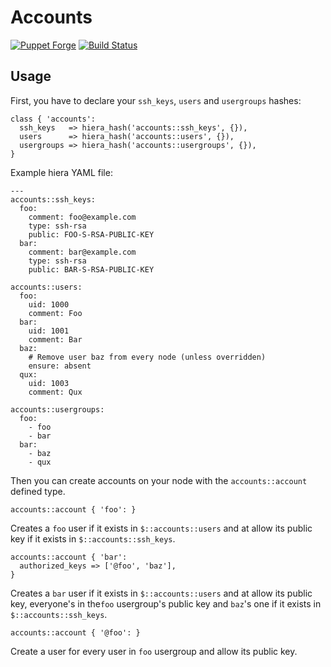 Accounts
========

[![Puppet Forge](http://img.shields.io/puppetforge/v/camptocamp/accounts.svg)](https://forge.puppetlabs.com/camptocamp/accounts)
[![Build Status](https://travis-ci.org/camptocamp/puppet-accounts.png?branch=master)](https://travis-ci.org/camptocamp/puppet-accounts)

Usage
-----

First, you have to declare your `ssh_keys`, `users` and `usergroups` hashes:

```puppet
class { 'accounts':
  ssh_keys   => hiera_hash('accounts::ssh_keys', {}),
  users      => hiera_hash('accounts::users', {}),
  usergroups => hiera_hash('accounts::usergroups', {}),
}
```

Example hiera YAML file:
```
---
accounts::ssh_keys:
  foo:
    comment: foo@example.com
    type: ssh-rsa
    public: FOO-S-RSA-PUBLIC-KEY
  bar:
    comment: bar@example.com
    type: ssh-rsa
    public: BAR-S-RSA-PUBLIC-KEY

accounts::users:
  foo:
    uid: 1000
    comment: Foo
  bar:
    uid: 1001
    comment: Bar
  baz:
    # Remove user baz from every node (unless overridden)
    ensure: absent
  qux:
    uid: 1003
    comment: Qux

accounts::usergroups:
  foo:
    - foo
    - bar
  bar:
    - baz
    - qux
```

Then you can create accounts on your node with the `accounts::account` defined type.

```puppet
accounts::account { 'foo': }
```
Creates a `foo` user if it exists in `$::accounts::users` and at allow its public key if it exists in `$::accounts::ssh_keys`.

```puppet
accounts::account { 'bar':
  authorized_keys => ['@foo', 'baz'],
}
```
Creates a `bar` user if it exists in `$::accounts::users` and at allow its public key, everyone's in the`foo` usergroup's public key and `baz`'s one if it exists in `$::accounts::ssh_keys`.

```puppet
accounts::account { '@foo': }
```
Create a user for every user in `foo` usergroup and allow its public key.
